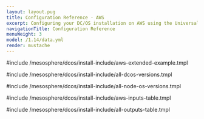 ```yaml
---
layout: layout.pug
title: Configuration Reference - AWS
excerpt: Configuring your DC/OS installation on AWS using the Universal Installer
navigationTitle: Configuration Reference
menuWeight: 3
model: /1.14/data.yml
render: mustache
---
```

#include /mesosphere/dcos/install-include/aws-extended-example.tmpl

#include /mesosphere/dcos/install-include/all-dcos-versions.tmpl

#include /mesosphere/dcos/install-include/all-node-os-versions.tmpl

#include /mesosphere/dcos/install-include/aws-inputs-table.tmpl

#include /mesosphere/dcos/install-include/all-outputs-table.tmpl
